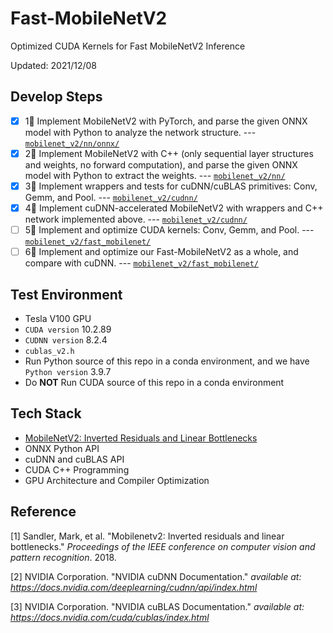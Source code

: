 # Fast-MobileNetV2
Optimized CUDA Kernels for Fast MobileNetV2 Inference

Updated:  2021/12/08

## Develop Steps

- [x] 1⃣️  Implement MobileNetV2 with PyTorch, and parse the given ONNX model with Python to analyze the network structure. ---  [`mobilenet_v2/nn/onnx/`](https://github.com/zhliuworks/Fast-MobileNetV2/tree/master/mobilenet_v2/nn/onnx)
- [x] 2⃣️  Implement MobileNetV2 with C++ (only sequential layer structures and weights, no forward computation), and parse the given ONNX model with Python to extract the weights. --- [`mobilenet_v2/nn/`](https://github.com/zhliuworks/Fast-MobileNetV2/tree/master/mobilenet_v2/nn)
- [x] 3⃣️  Implement wrappers and tests for cuDNN/cuBLAS primitives: Conv, Gemm, and Pool. --- [`mobilenet_v2/cudnn/`](https://github.com/zhliuworks/Fast-MobileNetV2/tree/master/mobilenet_v2/cudnn)
- [x] 4⃣️  Implement cuDNN-accelerated MobileNetV2 with wrappers and C++ network implemented above. --- [`mobilenet_v2/cudnn/`](https://github.com/zhliuworks/Fast-MobileNetV2/tree/master/mobilenet_v2/cudnn)
- [ ] 5⃣️  Implement and optimize CUDA kernels: Conv, Gemm, and Pool. --- [`mobilenet_v2/fast_mobilenet/`](https://github.com/zhliuworks/Fast-MobileNetV2/tree/master/mobilenet_v2/fast_mobilenet)
- [ ] 6⃣️  Implement and optimize our Fast-MobileNetV2 as a whole, and compare with cuDNN. --- [`mobilenet_v2/fast_mobilenet/`](https://github.com/zhliuworks/Fast-MobileNetV2/tree/master/mobilenet_v2/fast_mobilenet)

## Test Environment

* Tesla V100 GPU
* `CUDA version`  10.2.89
* `CUDNN version`  8.2.4
* `cublas_v2.h`
* Run Python source of this repo in a conda environment, and we have `Python version` 3.9.7
* Do **NOT** Run CUDA source of this repo in a conda environment

## Tech Stack

* [MobileNetV2: Inverted Residuals and Linear Bottlenecks](https://arxiv.org/pdf/1801.04381.pdf)
* ONNX Python API
* cuDNN and cuBLAS API
* CUDA C++ Programming
* GPU Architecture and Compiler Optimization

## Reference

[1]  Sandler, Mark, et al. "Mobilenetv2: Inverted residuals and linear bottlenecks." *Proceedings of the IEEE conference on computer vision and pattern recognition*. 2018.

[2]  NVIDIA Corporation. "NVIDIA cuDNN Documentation." *available at: https://docs.nvidia.com/deeplearning/cudnn/api/index.html*

[3] NVIDIA Corporation. "NVIDIA cuBLAS Documentation." *available at: https://docs.nvidia.com/cuda/cublas/index.html*
